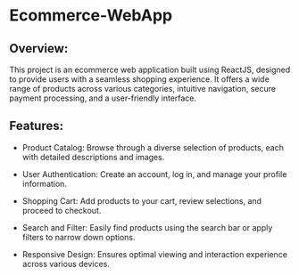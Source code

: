 # Ecommerce-WebApp

## Overview:

This project is an ecommerce web application built using ReactJS, designed to provide users with a seamless shopping experience. It offers a wide range of products across various categories, intuitive navigation, secure payment processing, and a user-friendly interface.

## Features:

- Product Catalog: Browse through a diverse selection of products, each with detailed descriptions and images.

- User Authentication: Create an account, log in, and manage your profile information.

- Shopping Cart: Add products to your cart, review selections, and proceed to checkout.

- Search and Filter: Easily find products using the search bar or apply filters to narrow down options.

- Responsive Design: Ensures optimal viewing and interaction experience across various devices.
